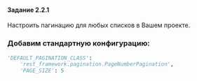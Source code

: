 #### Задание 2.2.1

Настроить пагинацию для любых списков в Вашем проекте.

### Добавим стандартную конфигурацию:

```python
'DEFAULT_PAGINATION_CLASS':
    'rest_framework.pagination.PageNumberPagination',
    'PAGE_SIZE': 5

```